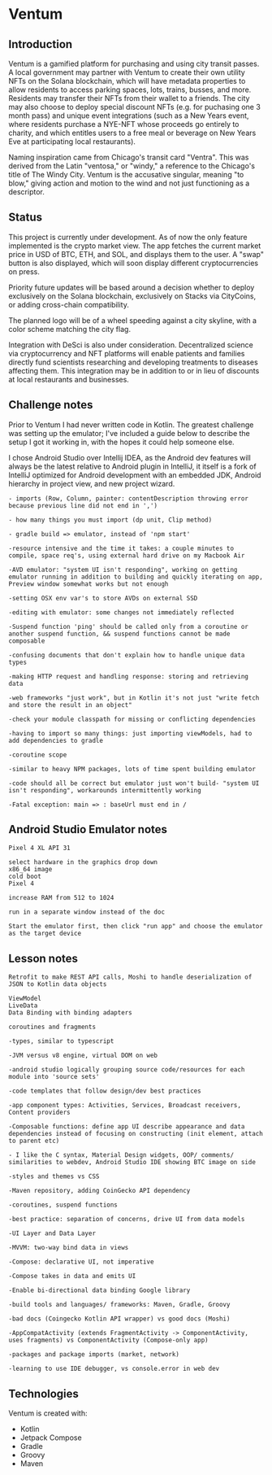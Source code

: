 # Ventum

## Introduction

Ventum is a gamified platform for purchasing and using city transit passes. A local government may partner with Ventum to create their own utility NFTs on the Solana blockchain, which will have metadata properties to allow residents to access parking spaces, lots, trains, busses, and more. Residents may transfer their NFTs from their wallet to a friends. The city may also choose to deploy special discount NFTs (e.g. for puchasing one 3 month pass) and unique event integrations (such as a New Years event, where residents purchase a NYE-NFT whose proceeds go entirely to charity, and which entitles users to a free meal or beverage on New Years Eve at participating local restaurants).

Naming inspiration came from Chicago's transit card "Ventra". This was derived from the Latin "ventosa," or "windy," a reference to the Chicago's title of The Windy City. Ventum is the accusative singular, meaning "to blow," giving action and motion to the wind and not just functioning as a descriptor.


## Status

This project is currently under development. As of now the only feature implemented is the crypto market view. The app fetches the current market price in USD of BTC, ETH, and SOL, and displays them to the user. A "swap" button is also displayed, which will soon display different cryptocurrencies on press.

Priority future updates will be based around a decision whether to deploy exclusively on the Solana blockchain, exclusively on Stacks via CityCoins, or adding cross-chain compatibility.

The planned logo will be of a wheel speeding against a city skyline, with a color scheme matching the city flag. 

Integration with DeSci is also under consideration. Decentralized science via cryptocurrency and NFT platforms will enable patients and families directly
fund scientists researching and developing treatments to diseases affecting them. This integration may be in addition to or in lieu of discounts at local restaurants and businesses.


## Challenge notes

Prior to Ventum I had never written code in Kotlin. The greatest challenge was setting up the emulator; I've included a guide below to describe the setup I got it working in, with the hopes it could help someone else.

I chose Android Studio over Intellij IDEA, as the Android dev features will always be the latest relative to Android plugin in IntelliJ, it itself is a fork of IntelliJ optimized for Android development with an embedded JDK, Android hierarchy in project view, and new project wizard.


	- imports (Row, Column, painter: contentDescription throwing error because previous line did not end in ',')

	- how many things you must import (dp unit, Clip method)

	- gradle build => emulator, instead of 'npm start'

	-resource intensive and the time it takes: a couple minutes to compile, space req's, using external hard drive on my Macbook Air

	-AVD emulator: "system UI isn't responding", working on getting emulator running in addition to building and quickly iterating on app, Preview window somewhat works but not enough

	-setting OSX env var's to store AVDs on external SSD

	-editing with emulator: some changes not immediately reflected

	-Suspend function 'ping' should be called only from a coroutine or another suspend function, && suspend functions cannot be made composable

	-confusing documents that don't explain how to handle unique data types

	-making HTTP request and handling response: storing and retrieving data

	-web frameworks "just work", but in Kotlin it's not just "write fetch and store the result in an object"

	-check your module classpath for missing or conflicting dependencies

	-having to import so many things: just importing viewModels, had to add dependencies to gradle

	-coroutine scope

	-similar to heavy NPM packages, lots of time spent building emulator

	-code should all be correct but emulator just won't build- "system UI isn't responding", workarounds intermittently working

	-Fatal exception: main => : baseUrl must end in /


## Android Studio Emulator notes

	Pixel 4 XL API 31

	select hardware in the graphics drop down
	x86_64 image
	cold boot
	Pixel 4 

	increase RAM from 512 to 1024

	run in a separate window instead of the doc

	Start the emulator first, then click "run app" and choose the emulator as the target device



## Lesson notes


	Retrofit to make REST API calls, Moshi to handle deserialization of JSON to Kotlin data objects

	ViewModel
	LiveData
	Data Binding with binding adapters

	coroutines and fragments

	-types, similar to typescript

	-JVM versus v8 engine, virtual DOM on web

	-android studio logically grouping source code/resources for each module into 'source sets'

	-code templates that follow design/dev best practices

	-app component types: Activities, Services, Broadcast receivers, Content providers

	-Composable functions: define app UI describe appearance and data dependencies instead of focusing on constructing (init element, attach to parent etc)

	- I like the C syntax, Material Design widgets, OOP/ comments/ similarities to webdev, Android Studio IDE showing BTC image on side

	-styles and themes vs CSS

	-Maven repository, adding CoinGecko API dependency

	-coroutines, suspend functions

	-best practice: separation of concerns, drive UI from data models

	-UI Layer and Data Layer

	-MVVM: two-way bind data in views

	-Compose: declarative UI, not imperative

	-Compose takes in data and emits UI

	-Enable bi-directional data binding Google library

	-build tools and languages/ frameworks: Maven, Gradle, Groovy

	-bad docs (Coingecko Kotlin API wrapper) vs good docs (Moshi)

	-AppCompatActivity (extends FragmentActivity -> ComponentActivity, uses fragments) vs ComponentActivity (Compose-only app)

	-packages and package imports (market, network)
 
 	-learning to use IDE debugger, vs console.error in web dev


## Technologies

Ventum is created with:

- Kotlin
- Jetpack Compose
- Gradle
- Groovy 
- Maven


